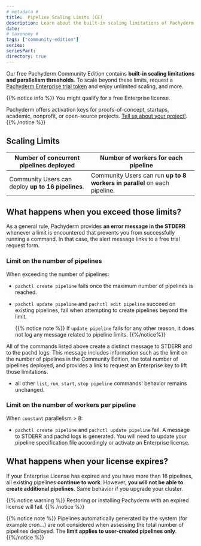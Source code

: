 ```yaml
---
# metadata # 
title:  Pipeline Scaling Limits (CE)
description: Learn about the built-in scaling limitations of Pachyderm's Community Edition.
date: 
# taxonomy #
tags: ["community-edition"]
series:
seriesPart:
directory: true 
---
```


Our free Pachyderm Community Edition contains **built-in scaling limitations and parallelism thresholds**. To scale beyond these limits, request a [Pachyderm Enterprise trial token](https://www.pachyderm.com/trial/) and enjoy unlimited scaling, and more.

{{% notice info %}} 
You might qualify for a free Enterprise license.

Pachyderm offers activation keys for proofs-of-concept, startups, academic, nonprofit, or open-source projects. [Tell us about your project!](https://www.pachyderm.com/trial/).
{{% /notice %}}

## Scaling Limits

|**Number of concurrent pipelines** deployed| **Number of workers** for each pipeline|
|------|------|
|Community Users can deploy **up to 16 pipelines**.| Community Users can run **up to 8 workers in parallel** on each pipeline.|

## What happens when you exceed those limits?

As a general rule, Pachyderm provides **an error message in the STDERR** whenever a limit is encountered that prevents you from successfully running a command. In that case, the alert message links to a free trial request form.

### Limit on the number of pipelines
When exceeding the number of pipelines:

- `pachctl create pipeline` fails once the maximum number of pipelines is reached.

- `pachctl update pipeline`  and `pachctl edit pipeline` succeed on existing pipelines, fail when attempting to create pipelines beyond the limit.

  {{% notice note %}} 
  If `update pipeline` fails for any other reason, it does not log any message related to pipeline limits.
  {{%/notice%}}

All of the commands listed above create a distinct message to STDERR and to the pachd logs. This message includes information such as the limit on the number of pipelines in the Community Edition, the total number of pipelines deployed, and provides a link to request an Enterprise key to lift those limitations.  

- all other `list`, `run`, `start`, `stop pipeline` commands' behavior remains unchanged.

### Limit on the number of workers per pipeline
When `constant` parallelism > 8: 

- `pachctl create pipeline` and `pachctl update pipeline` fail. A message to STDERR and pachd logs is generated. You will need to update your pipeline specification file accordingly or activate an Enterprise license.

## What happens when your license expires? 

If your Enterprise License has expired and you have more than 16 pipelines, all existing pipelines **continue to work**. However, **you will not be able to create additional pipelines**. Same behavior if you upgrade your cluster.

{{% notice warning %}}
Restoring or installing Pachyderm with an expired license will fail.
{{% /notice %}}

{{% notice note %}}
Pipelines automatically generated by the system (for example cron...) are not considered when assessing the total number of pipelines deployed. The **limit applies to user-created pipelines only**. 
{{%/notice %}}
